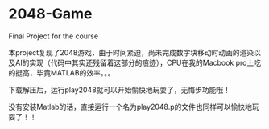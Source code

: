# 2048-Game
Final Project for the course


本project复现了2048游戏，由于时间紧迫，尚未完成数字块移动时动画的渲染以及AI的实现（代码中其实还残留着这部分的痕迹），CPU在我的Macbook pro上吃的挺高，毕竟MATLAB的效率。。。

下载解压后，运行play2048就可以开始愉快地玩耍了，无悔步功能哦！

没有安装Matlab的话，直接运行一个名为play2048.p的文件也同样可以愉快地玩耍了！！
